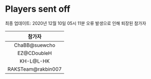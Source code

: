 # Players sent off
최종 업데이트: 2020년 12월 10일 05시 11분
오류 발생으로 인해 퇴장된 참가자




| 참가자 |
|:---:|
| ChaBB@suewcho |
| EZ@CDoubleH |
| KH-L@L-HK |
| RAKSTeam@rakbin007 |
